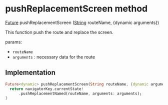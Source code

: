


# pushReplacementScreen method








[Future](https://api.flutter.dev/flutter/dart-async/Future-class.html) pushReplacementScreen
([String](https://api.flutter.dev/flutter/dart-core/String-class.html) routeName, {dynamic arguments})





<p>This function push the route and replace the screen.</p>
<p>params:</p>
<ul>
<li><code>routeName</code></li>
<li><code>arguments</code> : necessary data for the route</li>
</ul>



## Implementation

```dart
Future<dynamic> pushReplacementScreen(String routeName, {dynamic arguments}) {
  return navigatorKey.currentState!
      .pushReplacementNamed(routeName, arguments: arguments);
}
```







